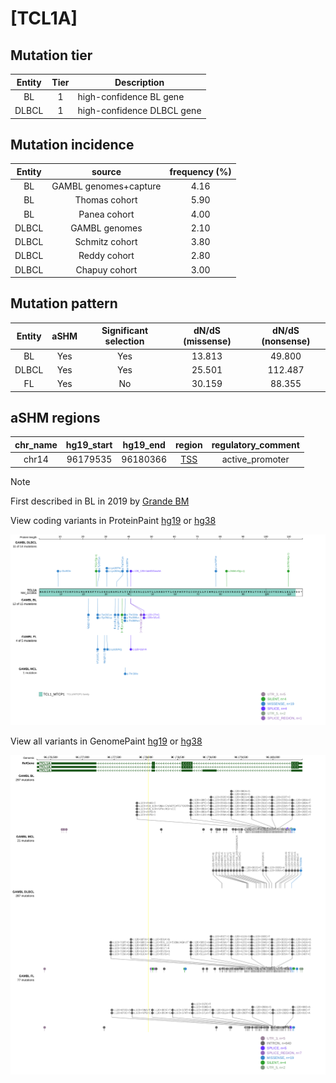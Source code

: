 # [TCL1A]

## Mutation tier

|Entity|Tier|Description                              |
|:------:|:----:|-----------------------------------------|
|BL    |1   |high-confidence BL gene   |
|DLBCL |1   |high-confidence DLBCL gene|
## Mutation incidence

|Entity|source               |frequency (%)|
|:------:|:---------------------:|:-------------:|
|BL    |GAMBL genomes+capture|4.16         |
|BL    |Thomas cohort        |5.90         |
|BL    |Panea cohort         |4.00         |
|DLBCL |GAMBL genomes        |2.10         |
|DLBCL |Schmitz cohort       |3.80         |
|DLBCL |Reddy cohort         |2.80         |
|DLBCL |Chapuy cohort        |3.00         |

## Mutation pattern

|Entity|aSHM|Significant selection|dN/dS (missense)|dN/dS (nonsense)|
|:------:|:----:|:---------------------:|:----------------:|:----------------:|
|BL    |Yes |Yes                  |13.813          | 49.800         |
|DLBCL |Yes |Yes                  |25.501          |112.487         |
|FL    |Yes |No                   |30.159          | 88.355         |

## aSHM regions

|chr_name|hg19_start|hg19_end|region                                                                                    |regulatory_comment|
|:--------:|:----------:|:--------:|:------------------------------------------------------------------------------------------:|:------------------:|
|chr14   |96179535  |96180366|[TSS](https://genome.ucsc.edu/s/rdmorin/GAMBL%20hg19?position=chr14%3A96179535%2D96180366)|active_promoter   |

> [!NOTE]
> First described in BL in 2019 by [Grande BM](https://pubmed.ncbi.nlm.nih.gov/30617194)


View coding variants in ProteinPaint [hg19](https://www.bcgsc.ca/downloads/morinlab/GAMBL/test/genes/TCL1A_protein.html)  or [hg38](https://www.bcgsc.ca/downloads/morinlab/GAMBL/test/genes/TCL1A_protein_hg38.html)

![image](images/proteinpaint/TCL1A_NM_021966.svg)

View all variants in GenomePaint [hg19](https://www.bcgsc.ca/downloads/morinlab/GAMBL/test/genes/TCL1A.html)  or [hg38](https://www.bcgsc.ca/downloads/morinlab/GAMBL/test/genes/TCL1A_hg38.html)

![image](images/proteinpaint/TCL1A.svg)
